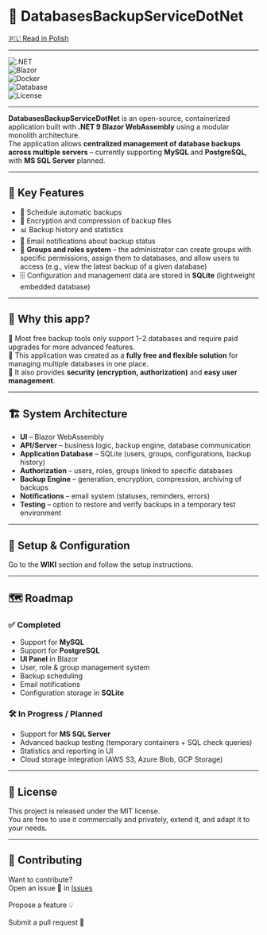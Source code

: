 # 💾 DatabasesBackupServiceDotNet  

[🇵🇱 Read in Polish](README_PL.md)

---

![.NET](https://img.shields.io/badge/.NET-9-blueviolet?logo=dotnet&logoColor=white)  
![Blazor](https://img.shields.io/badge/Blazor-WebAssembly-purple?logo=blazor&logoColor=white)  
![Docker](https://img.shields.io/badge/Docker-Ready-blue?logo=docker&logoColor=white)  
![Database](https://img.shields.io/badge/Databases-MySQL%20|%20PostgreSQL%20|%20SQLite-lightgrey)  
![License](https://img.shields.io/badge/License-MIT-green)  

---

**DatabasesBackupServiceDotNet** is an open-source, containerized application built with **.NET 9 Blazor WebAssembly** using a modular monolith architecture.  
The application allows **centralized management of database backups across multiple servers** – currently supporting **MySQL** and **PostgreSQL**, with **MS SQL Server** planned.  

---

## 🔑 Key Features  

- 📅 Schedule automatic backups  
- 🔐 Encryption and compression of backup files  
- 📊 Backup history and statistics  
- 📧 Email notifications about backup status  
- 👥 **Groups and roles system** – the administrator can create groups with specific permissions, assign them to databases, and allow users to access (e.g., view the latest backup of a given database)  
- 🗄️ Configuration and management data are stored in **SQLite** (lightweight embedded database)  

---

## 🌟 Why this app?  

🔹 Most free backup tools only support 1–2 databases and require paid upgrades for more advanced features.  
🔹 This application was created as a **fully free and flexible solution** for managing multiple databases in one place.  
🔹 It also provides **security (encryption, authorization)** and **easy user management**.  

---

## 🏗️ System Architecture  

- **UI** – Blazor WebAssembly  
- **API/Server** – business logic, backup engine, database communication  
- **Application Database** – SQLite (users, groups, configurations, backup history)  
- **Authorization** – users, roles, groups linked to specific databases  
- **Backup Engine** – generation, encryption, compression, archiving of backups  
- **Notifications** – email system (statuses, reminders, errors)  
- **Testing** – option to restore and verify backups in a temporary test environment  

---

## 🚀 Setup & Configuration  

Go to the **WIKI** section and follow the setup instructions.  

---

## 🗺️ Roadmap  

### ✅ Completed  
- Support for **MySQL**  
- Support for **PostgreSQL**  
- **UI Panel** in Blazor  
- User, role & group management system  
- Backup scheduling  
- Email notifications  
- Configuration storage in **SQLite**  

### 🛠️ In Progress / Planned  
- Support for **MS SQL Server**  
- Advanced backup testing (temporary containers + SQL check queries)  
- Statistics and reporting in UI  
- Cloud storage integration (AWS S3, Azure Blob, GCP Storage)  

---

## 📜 License  
This project is released under the MIT license.<br>
You are free to use it commercially and privately, extend it, and adapt it to your needs.  

---

## 🤝 Contributing  
Want to contribute?<br>
Open an issue 🐛 in [Issues](../../issues)<br>  
Propose a feature 💡<br>  
Submit a pull request 🚀  
